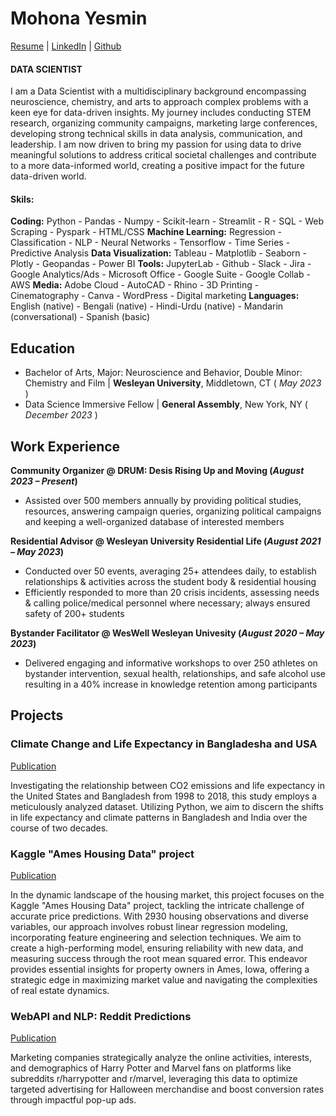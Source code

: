 # Mohona Yesmin
[Resume](https://drive.google.com/file/d/1pgx-7FN4jYvpxgnSXJoFXHDHJNsywdKt/view?usp=sharing) | [LinkedIn](https://www.linkedin.com/in/myesmin1103/) | [Github](https://github.com/mohona-yesmin)

#### DATA SCIENTIST
​​I am a Data Scientist with a multidisciplinary background encompassing neuroscience, chemistry, and arts to approach complex problems with a keen eye for data-driven insights. My journey includes conducting STEM research, organizing community campaigns, marketing large conferences, developing strong technical skills in data analysis, communication, and leadership. I am now driven to bring my passion for using data to drive meaningful solutions to address critical societal challenges and contribute to a more data-informed world, creating a positive impact for the future data-driven world. 

#### Skils:
**Coding:** Python - Pandas - Numpy - Scikit-learn - Streamlit - R - SQL - Web Scraping - Pyspark - HTML/CSS
**Machine Learning:** Regression - Classification - NLP - Neural Networks - Tensorflow - Time Series - Predictive Analysis 
**Data Visualization:** Tableau - Matplotlib - Seaborn - Plotly - Geopandas - Power BI
**Tools:** JupyterLab - Github - Slack - Jira - Google Analytics/Ads - Microsoft Office - Google Suite - Google Collab - AWS
**Media:** Adobe Cloud - AutoCAD - Rhino - 3D Printing - Cinematography - Canva - WordPress - Digital marketing
**Languages:** English (native) - Bengali (native) - Hindi-Urdu (native) - Mandarin (conversational) - Spanish (basic) 


## Education		
- Bachelor of Arts, Major: Neuroscience and Behavior, Double Minor: Chemistry and Film | **Wesleyan University**, Middletown, CT ( _May 2023_ )
- Data Science Immersive Fellow | **General Assembly**, New York, NY ( _December 2023_ )

## Work Experience
**Community Organizer @ DRUM: Desis Rising Up and Moving (_August 2023 – Present_)**
- Assisted over 500 members annually by providing political studies, resources, answering campaign queries, organizing political campaigns and keeping a well-organized database of interested members

**Residential Advisor @ Wesleyan University Residential Life (_August 2021 – May 2023_)**
- Conducted over 50 events, averaging 25+ attendees daily, to establish relationships & activities across the student body & residential housing
- Efficiently responded to more than 20 crisis incidents, assessing needs & calling police/medical personnel where necessary; always ensured safety of 200+ students
  
**Bystander Facilitator @ WesWell Wesleyan Univesity (_August 2020 – May 2023_)**
- Delivered engaging and informative workshops to over 250 athletes on bystander intervention, sexual health, relationships, and safe alcohol use resulting in a 40% increase in knowledge retention among participants

## Projects
### Climate Change and Life Expectancy in Bangladesha and USA
[Publication](https://github.com/mohona-yesmin/Climate-Change)

Investigating the relationship between CO2 emissions and life expectancy in the United States and Bangladesh from 1998 to 2018, this study employs a meticulously analyzed dataset. Utilizing Python, we aim to discern the shifts in life expectancy and climate patterns in Bangladesh and India over the course of two decades.

### Kaggle "Ames Housing Data" project
[Publication](https://github.com/mohona-yesmin/Kaggle-Ames-Housing-Data)

In the dynamic landscape of the housing market, this project focuses on the Kaggle "Ames Housing Data" project, tackling the intricate challenge of accurate price predictions. With 2930 housing observations and diverse variables, our approach involves robust linear regression modeling, incorporating feature engineering and selection techniques. We aim to create a high-performing model, ensuring reliability with new data, and measuring success through the root mean squared error. This endeavor provides essential insights for property owners in Ames, Iowa, offering a strategic edge in maximizing market value and navigating the complexities of real estate dynamics.

### WebAPI and NLP: Reddit Predictions
[Publication](https://github.com/mohona-yesmin/Reddit-NLP-Harry-Potter-Marvel)

Marketing companies strategically analyze the online activities, interests, and demographics of Harry Potter and Marvel fans on platforms like subreddits r/harrypotter and r/marvel, leveraging this data to optimize targeted advertising for Halloween merchandise and boost conversion rates through impactful pop-up ads.
